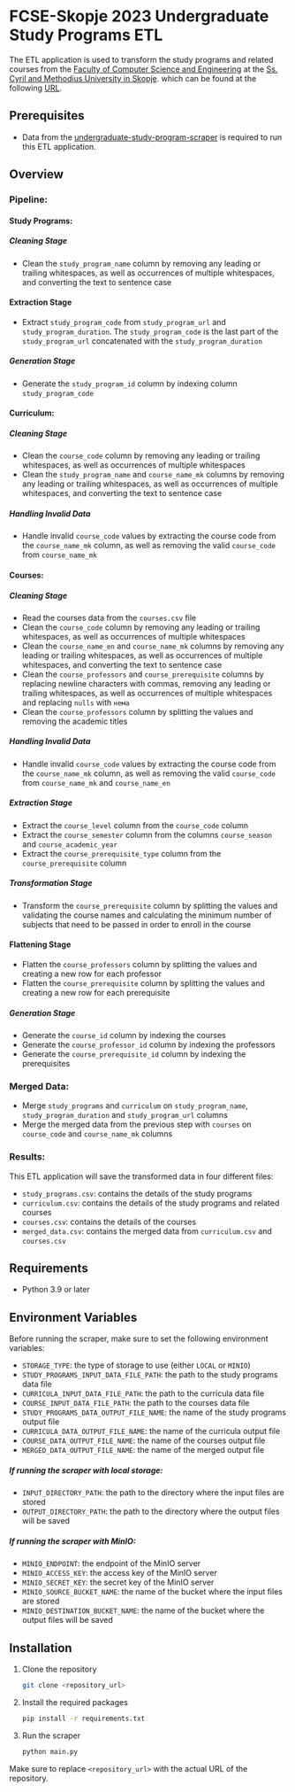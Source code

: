 # FCSE-Skopje 2023 Undergraduate Study Programs ETL

The ETL application is used to transform the study programs and related courses from
the [Faculty of Computer Science and Engineering](https://finki.ukim.mk) at
the [Ss. Cyril and Methodius University in Skopje](https://www.ukim.edu.mk).
which can be found at the following [URL](https://finki.ukim.mk/mk/dodiplomski-studii).

## Prerequisites

- Data from
  the [undergraduate-study-program-scraper](https://github.com/username-gigo-is-not-available/undergraduate-study-programs-scraper) is
  required to run this ETL application.

## Overview

### Pipeline:

#### Study Programs:

##### Cleaning Stage

- Clean the `study_program_name` column by removing any leading or trailing whitespaces, as well as occurrences of multiple whitespaces, and
  converting the text to sentence case

#### Extraction Stage

- Extract `study_program_code` from `study_program_url` and `study_program_duration`. The `study_program_code` is the last part of the
  `study_program_url` concatenated with the `study_program_duration`

##### Generation Stage

- Generate the `study_program_id` column by indexing column `study_program_code`

#### Curriculum:

##### Cleaning Stage

- Clean the `course_code` column by removing any leading or trailing whitespaces, as well as occurrences of multiple whitespaces
- Clean the `study_program_name` and `course_name_mk` columns by removing any leading or trailing whitespaces, as well as occurrences of
  multiple whitespaces, and converting the text to sentence case

##### Handling Invalid Data

- Handle invalid `course_code` values by extracting the course code from the `course_name_mk` column, as well as removing the
  valid `course_code` from `course_name_mk`

#### Courses:

##### Cleaning Stage

- Read the courses data from the `courses.csv` file
- Clean the `course_code` column by removing any leading or trailing whitespaces, as well as occurrences of multiple whitespaces
- Clean the `course_name_en` and `course_name_mk` columns by removing any leading or trailing whitespaces, as well as occurrences of
  multiple whitespaces, and converting the text to sentence case
- Clean the `course_professors` and `course_prerequisite` columns by replacing newline characters with commas, removing any leading or
  trailing whitespaces, as well as occurrences of multiple whitespaces and replacing `nulls` with `нема`
- Clean the `course_professors` column by splitting the values and removing the academic titles

##### Handling Invalid Data

- Handle invalid `course_code` values by extracting the course code from the `course_name_mk` column, as well as removing the
  valid `course_code` from `course_name_mk` and `course_name_en`

##### Extraction Stage

- Extract the `course_level` column from the `course_code` column
- Extract the `course_semester` column from the columns `course_season` and `course_academic_year`
- Extract the `course_prerequisite_type` column from the `course_prerequisite` column

##### Transformation Stage

- Transform the `course_prerequisite` column by splitting the values and validating the course names and calculating the minimum number
  of subjects that need to be passed in order to enroll in the course

#### Flattening Stage

- Flatten the `course_professors` column by splitting the values and creating a new row for each professor
- Flatten the `course_prerequisite` column by splitting the values and creating a new row for each prerequisite

##### Generation Stage

- Generate the `course_id` column by indexing the courses
- Generate the `course_professor_id` column by indexing the professors
- Generate the `course_prerequisite_id` column by indexing the prerequisites


### Merged Data:

- Merge `study_programs` and `curriculum` on `study_program_name`, `study_program_duration` and `study_program_url` columns
- Merge the merged data from the previous step with `courses` on `course_code` and `course_name_mk` columns

### Results:

This ETL application will save the transformed data in four different files:

- `study_programs.csv`: contains the details of the study programs
- `curriculum.csv`: contains the details of the study programs and related courses
- `courses.csv`: contains the details of the courses
- `merged_data.csv`: contains the merged data from `curriculum.csv` and `courses.csv`

## Requirements

- Python 3.9 or later

## Environment Variables

Before running the scraper, make sure to set the following environment variables:

- `STORAGE_TYPE`: the type of storage to use (either `LOCAL` or `MINIO`)
- `STUDY_PROGRAMS_INPUT_DATA_FILE_PATH`: the path to the study programs data file
- `CURRICULA_INPUT_DATA_FILE_PATH`: the path to the curricula data file
- `COURSE_INPUT_DATA_FILE_PATH`: the path to the courses data file
- `STUDY_PROGRAMS_DATA_OUTPUT_FILE_NAME`: the name of the study programs output file
- `CURRICULA_DATA_OUTPUT_FILE_NAME`: the name of the curricula output file
- `COURSE_DATA_OUTPUT_FILE_NAME`: the name of the courses output file
- `MERGED_DATA_OUTPUT_FILE_NAME`: the name of the merged output file


##### If running the scraper with local storage:

- `INPUT_DIRECTORY_PATH`: the path to the directory where the input files are stored
- `OUTPUT_DIRECTORY_PATH`: the path to the directory where the output files will be saved

##### If running the scraper with MinIO:

- `MINIO_ENDPOINT`: the endpoint of the MinIO server
- `MINIO_ACCESS_KEY`: the access key of the MinIO server
- `MINIO_SECRET_KEY`: the secret key of the MinIO server
- `MINIO_SOURCE_BUCKET_NAME`: the name of the bucket where the input files are stored
- `MINIO_DESTINATION_BUCKET_NAME`: the name of the bucket where the output files will be saved

## Installation

1. Clone the repository
    ```bash
    git clone <repository_url>
    ```

2. Install the required packages
    ```bash
    pip install -r requirements.txt
    ```

3. Run the scraper
    ```bash
    python main.py
    ```

Make sure to replace `<repository_url>` with the actual URL of the repository.
